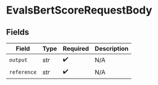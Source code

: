 # EvalsBertScoreRequestBody


## Fields

| Field              | Type               | Required           | Description        |
| ------------------ | ------------------ | ------------------ | ------------------ |
| `output`           | *str*              | :heavy_check_mark: | N/A                |
| `reference`        | *str*              | :heavy_check_mark: | N/A                |